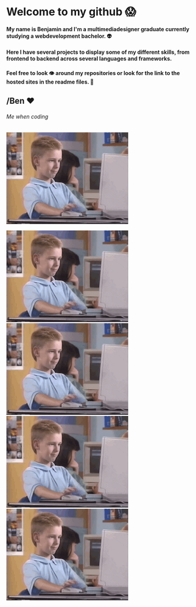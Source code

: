 # Welcome to my github 😱

#### My name is Benjamin and I'm a multimediadesigner graduate currently studying a webdevelopment bachelor. 👽
#### Here I have several projects to display some of my different skills, from frontend to backend across several languages and frameworks.
#### Feel free to look 👁 around my repositories or look for the link to the hosted sites in the readme files. 🤯

## /Ben ❤


###### Me when coding
![Thumbs Up](https://github.com/BenjaminKing1337/BenjaminKing1337/blob/main/thumbsup.gif)

[gif]: https://github.com/BenjaminKing1337/BenjaminKing1337/blob/main/thumbsup.gif

![][gif]![][gif]![][gif]![][gif]
